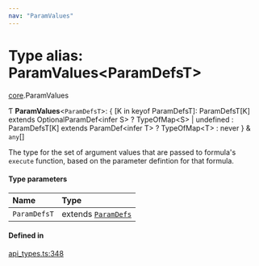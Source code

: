 ```yaml
---
nav: "ParamValues"
---
```

# Type alias: ParamValues<ParamDefsT\>

[core](../modules/core.md).ParamValues

Ƭ **ParamValues**<`ParamDefsT`\>: { [K in keyof ParamDefsT]: ParamDefsT[K] extends OptionalParamDef<infer S\> ? TypeOfMap<S\> \| undefined : ParamDefsT[K] extends ParamDef<infer T\> ? TypeOfMap<T\> : never } & `any`[]

The type for the set of argument values that are passed to formula's `execute` function, based on
the parameter defintion for that formula.

#### Type parameters

| Name | Type |
| :------ | :------ |
| `ParamDefsT` | extends [`ParamDefs`](core.ParamDefs.md) |

#### Defined in

[api_types.ts:348](https://github.com/coda/packs-sdk/blob/main/api_types.ts#L348)
